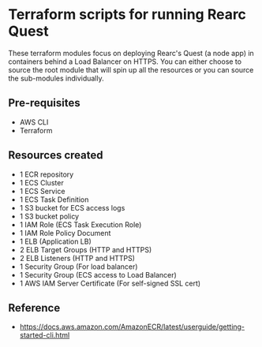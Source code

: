 # Terraform scripts for running Rearc Quest
These terraform modules focus on deploying Rearc's Quest (a node app) in containers behind a Load Balancer on HTTPS. You can either choose to source the root module that will spin up all the resources or you can source the sub-modules individually.

## Pre-requisites
- AWS CLI
- Terraform

## Resources created
- 1 ECR repository
- 1 ECS Cluster
- 1 ECS Service
- 1 ECS Task Definition
- 1 S3 bucket for ECS access logs
- 1 S3 bucket policy
- 1 IAM Role (ECS Task Execution Role)
- 1 IAM Role Policy Document
- 1 ELB (Application LB)
- 2 ELB Target Groups (HTTP and HTTPS)
- 2 ELB Listeners (HTTP and HTTPS)
- 1 Security Group (For load balancer)
- 1 Security Group (ECS access to Load Balancer)
- 1 AWS IAM Server Certificate (For self-signed SSL cert)

## Reference
- https://docs.aws.amazon.com/AmazonECR/latest/userguide/getting-started-cli.html